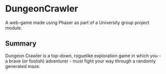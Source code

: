 # DungeonCrawler
A web-game made using Phaser as part of a University group project module.

## Summary
Dungeon Crawler is a top-down, roguelike exploration game in which you - a brave (or foolish) adventurer - must fight your way through a randomly generated maze.
